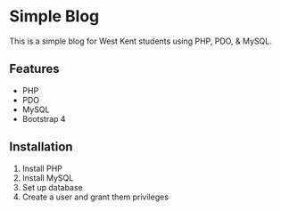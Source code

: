 # Simple Blog

This is a simple blog for West Kent students using PHP, PDO, & MySQL.

## Features

- PHP
- PDO
- MySQL
- Bootstrap 4

## Installation

1. Install PHP
2. Install MySQL
3. Set up database
4. Create a user and grant them privileges

